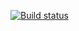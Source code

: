 [![Build status](https://ci.appveyor.com/api/projects/status/fmewi7kj01opculw?svg=true)](https://ci.appveyor.com/project/Vitaly93232/ajs-hw7-t2)

